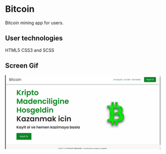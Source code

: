 <h1>Bitcoin</h1>

Bitcoin mining app for users.

<h2> User technologies</h2>

HTML5 CSS3 and SCSS

<h2> Screen Gif</h2>

<img src="/images/btc.gif">
